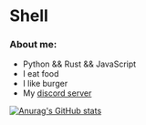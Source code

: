 # Shell

### About me:

-  Python && Rust && JavaScript
-  I eat food
-  I like burger
-  My [discord server](https://discord.gg/fuf8t4JWDV)


[![Anurag's GitHub stats](https://github-readme-stats.vercel.app/api?username=shell1010&count_private=true)](https://github.com/anuraghazra/github-readme-stats)




<!---
Shell1010/Shell1010 is a ✨ special ✨ repository because its `README.md` (this file) appears on your GitHub profile.
You can click the Preview link to take a look at your changes.
--->
